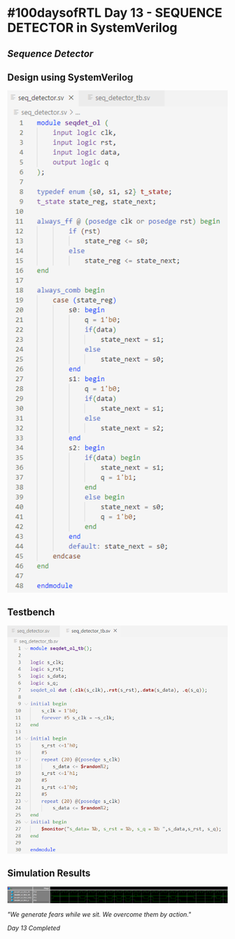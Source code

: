 # #100daysofRTL Day 13 - SEQUENCE DETECTOR in SystemVerilog
## _Sequence Detector_

## Design using SystemVerilog

<p align="center">
   <img alt="seqdetcode" title="seqdet" src="https://raw.githubusercontent.com/Marcotronics/100daysofRTL/main/013_SEQUENCE_DETECTOR/images/seq_detector_code.PNG" width="550">
</p>

## Testbench

<p align="center">
   <img alt="seqdet_tb" title="seqdet" src="https://raw.githubusercontent.com/Marcotronics/100daysofRTL/main/013_SEQUENCE_DETECTOR/images/seq_detector_tb.PNG" width="750">
</p>

## Simulation Results

<p align="center">
   <img alt="waveformseqdet" title="seqdet" src="https://raw.githubusercontent.com/Marcotronics/100daysofRTL/main/013_SEQUENCE_DETECTOR/images/Waveform.PNG" width="1250">
</p>

_"We generate fears while we sit. We overcome them by action."_

*Day 13 Completed*   

